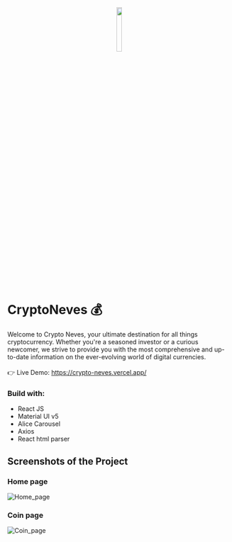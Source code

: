 <div align='center'><img style="width:16%" src='https://github.com/davimgfx/crypto-neves/assets/118557337/db8695ea-b404-4cad-908a-3e9b3441014b'/></div>

# CryptoNeves 💰
Welcome to Crypto Neves, your ultimate destination for all things cryptocurrency. Whether you're a seasoned investor or a curious newcomer, we strive to provide you with the most comprehensive and up-to-date information on the ever-evolving world of digital currencies.
<br />
<br />
👉 Live Demo: https://crypto-neves.vercel.app/

### Build with:

- React JS 
- Material UI v5 
- Alice Carousel  
- Axios
- React html parser

## Screenshots of the Project

### Home page

![Home_page](https://github.com/davimgfx/crypto-neves/assets/118557337/df81061e-955f-4c86-89c4-d53b2460a315)

### Coin page
![Coin_page](https://github.com/davimgfx/crypto-neves/assets/118557337/dad8f194-df92-4cbb-9009-d1a80f0f6b84)
